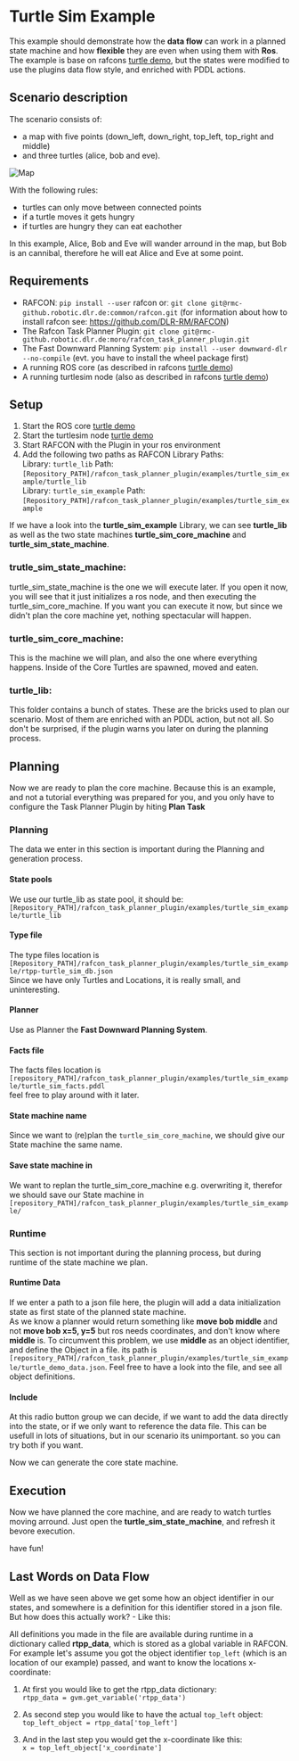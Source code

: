 # Turtle Sim Example

This example should demonstrate how the **data flow** can work in a planned state machine and how **flexible** they are even when using them with **Ros**.
The example is base on rafcons [turtle demo](https://rafcon.readthedocs.io/en/latest/tutorials.html#starting-the-basic-turtle-demo-state-machine-using-ros), but the states were modified to use the plugins data flow style, and enriched with PDDL actions.

## Scenario description
The scenario consists of:
- a map with five points (down_left, down_right, top_left, top_right and middle) 
- and three turtles (alice, bob and eve).

![Map](https://rmc-github.robotic.dlr.de/moro/rafcon_task_planner_plugin/blob/develop/examples/turtle_sim_example/doc/turtle_example_scenario.png "Map")



With the following rules:
- turtles can only move between connected points
- if a turtle moves it gets hungry
- if turtles are hungry they can eat eachother

In this example, Alice, Bob and Eve will wander arround in the map, but Bob is an cannibal, therefore he will eat Alice and Eve at some point.



## Requirements 
 - RAFCONː `pip install --user` rafcon orː `git clone git@rmc-github.robotic.dlr.de:common/rafcon.git` (for information about how to install rafcon see: https://github.com/DLR-RM/RAFCON)
 - The Rafcon Task Planner Pluginː `git clone git@rmc-github.robotic.dlr.de:moro/rafcon_task_planner_plugin.git`
 - The Fast Downward Planning Systemː `pip install --user downward-dlr --no-compile` (evt. you have to install the wheel package first) 
 - A running ROS core (as described in rafcons [turtle demo](https://rafcon.readthedocs.io/en/latest/tutorials.html#starting-the-basic-turtle-demo-state-machine-using-ros))
 - A running turtlesim node (also as described in rafcons [turtle demo](https://rafcon.readthedocs.io/en/latest/tutorials.html#starting-the-basic-turtle-demo-state-machine-using-ros))

## Setup
1. Start the ROS core [turtle demo](https://rafcon.readthedocs.io/en/latest/tutorials.html#starting-the-basic-turtle-demo-state-machine-using-ros)
2. Start the turtlesim node [turtle demo](https://rafcon.readthedocs.io/en/latest/tutorials.html#starting-the-basic-turtle-demo-state-machine-using-ros)
3. Start RAFCON with the Plugin in your ros environment
4. Add the following two paths as RAFCON Library Paths:   
   Library: `turtle_lib` Path: `[Repository_PATH]/rafcon_task_planner_plugin/examples/turtle_sim_example/turtle_lib`  
   Library: `turtle_sim_example` Path: `[Repository_PATH]/rafcon_task_planner_plugin/examples/turtle_sim_example`  

If we have a look into the **turtle_sim_example** Library, we can see **turtle_lib** as well as the two state machines **turtle_sim_core_machine** and **turtle_sim_state_machine**.

### trutle_sim_state_machine:  
turtle_sim_state_machine is the one we will execute later. If you open it now, you will see that it just initializes a ros node, and then executing the turtle_sim_core_machine. If you want you can execute it now, but since we didn't plan the core machine yet, nothing spectacular will happen.

### turtle_sim_core_machine:   
This is the machine we will plan, and also the one where everything happens. Inside of the Core Turtles are spawned, moved and eaten.

### turtle_lib:  
This folder contains a bunch of states. These are the bricks used to plan our scenario. Most of them are enriched with an PDDL action, but not all. So don't be surprised, if the plugin warns you later on during the planning process. 

## Planning

Now we are ready to plan the core machine. Because this is an example, and not a tutorial everything was prepared for you, and you only have to configure the Task Planner Plugin by hiting **Plan Task**

### Planning
The data we enter in this section is important during the Planning and generation process.
#### State pools
We use our turtle_lib as state pool, it should be:  `[Repository_PATH]/rafcon_task_planner_plugin/examples/turtle_sim_example/turtle_lib`

#### Type file
The type files location is `[Repository_PATH]/rafcon_task_planner_plugin/examples/turtle_sim_example/rtpp-turtle_sim_db.json`  
Since we have only Turtles and Locations, it is really small, and uninteresting.

#### Planner
Use as Planner the **Fast Downward Planning System**.

#### Facts file 
The facts files location is `[repository_PATH]/rafcon_task_planner_plugin/examples/turtle_sim_example/turtle_sim_facts.pddl`  
feel free to play around with it later.

#### State machine name
Since we want to (re)plan the `turtle_sim_core_machine`, we should give our State machine the same name.

#### Save state machine in
We want to replan the turtle_sim_core_machine e.g. overwriting it, therefor we should save our State machine in `[repository_PATH]/rafcon_task_planner_plugin/examples/turtle_sim_example/`

### Runtime
This section is not important during the planning process, but during runtime of the state machine we plan.
#### Runtime Data
If we enter a path to a json file here, the plugin will add a data initialization state as first state of the planned state machine.  
As we know a planner would return something like **move bob middle** and not **move bob x=5, y=5** but ros needs coordinates, and don't know where **middle** is. To circumvent this problem, we use **middle** as an object identifier, and define the Object in a file. its path is `[repository_PATH]/rafcon_task_planner_plugin/examples/turtle_sim_example/turtle_demo_data.json`.
Feel free to have a look into the file, and see all object definitions.

#### Include
At this radio button group we can decide, if we want to add the data directly into the state, or if we only want to reference the data file. This can be usefull in lots of situations, but in our scenario its unimportant. so you can try both if you want. 


Now we can generate the core state machine.

## Execution
Now we have planned the core machine, and are ready to watch turtles moving arround. Just open the **turtle_sim_state_machine**, and refresh it bevore execution. 

have fun!


## Last Words on Data Flow

Well as we have seen above we get some how an object identifier in our states, and somewhere is a definition for this identifier stored in a json file. But how does this actually work? - Like this:

All definitions you made in the file are available during runtime in a dictionary called **rtpp_data**, which is stored as a global variable in RAFCON. For example let's assume you got the object identifier `top_left` (which is an location of our example) passed, and want to know the locations x-coordinate: 

1. At first you would like to get the rtpp_data dictionary:   
   `rtpp_data = gvm.get_variable('rtpp_data')`

2. As second step you would like to have the actual `top_left` object:  
  `top_left_object = rtpp_data['top_left']`

3. And in the last step you would get the x-coordinate like this:  
   `x = top_left_object['x_coordinate']`






